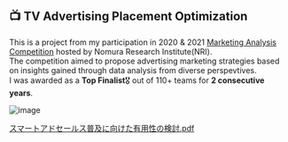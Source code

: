 ## 📺 TV Advertising Placement Optimization
This is a project from my participation in 2020 & 2021 [Marketing Analysis Competition](https://www.is.nri.co.jp/contest/2021/report.html) hosted by Nomura Research Institute(NRI).  
The competition aimed to propose advertising marketing strategies based on insights gained through data analysis from diverse perspevtives.  
I was awarded as a **Top Finalist**🎖️ out of 110+ teams for **2 consecutive years**.

![image](https://github.com/user-attachments/assets/a141ee1c-222c-4c4c-9707-ec759249c348)

[スマートアドセールス普及に向けた有用性の検討.pdf](https://github.com/user-attachments/files/20380979/default.pdf)
